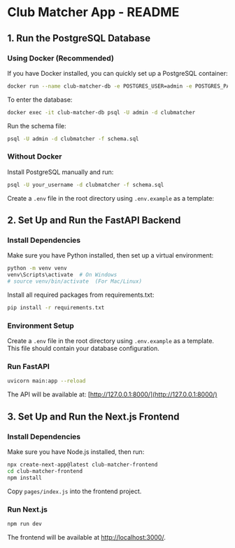 # Club Matcher App - README

## 1. Run the PostgreSQL Database

### Using Docker (Recommended)
If you have Docker installed, you can quickly set up a PostgreSQL container:
```bash
docker run --name club-matcher-db -e POSTGRES_USER=admin -e POSTGRES_PASSWORD=admin -e POSTGRES_DB=clubmatcher -p 5432:5432 -d postgres
```
To enter the database:
```bash
docker exec -it club-matcher-db psql -U admin -d clubmatcher
```
Run the schema file:
```bash
psql -U admin -d clubmatcher -f schema.sql
```

### Without Docker
Install PostgreSQL manually and run:
```bash
psql -U your_username -d clubmatcher -f schema.sql
```
Create a `.env` file in the root directory using `.env.example` as a template:

## 2. Set Up and Run the FastAPI Backend

### Install Dependencies
Make sure you have Python installed, then set up a virtual environment:
```bash
python -m venv venv
venv\Scripts\activate  # On Windows
# source venv/bin/activate  (For Mac/Linux)
```

Install all required packages from requirements.txt:
```bash
pip install -r requirements.txt
```

### Environment Setup
Create a `.env` file in the root directory using `.env.example` as a template. This file should contain your database configuration.

### Run FastAPI
```bash
uvicorn main:app --reload
```
The API will be available at: [http://127.0.0.1:8000/](http://127.0.0.1:8000/)

## 3. Set Up and Run the Next.js Frontend

### Install Dependencies
Make sure you have Node.js installed, then run:
```bash
npx create-next-app@latest club-matcher-frontend
cd club-matcher-frontend
npm install
```
Copy `pages/index.js` into the frontend project.

### Run Next.js
```bash
npm run dev
```
The frontend will be available at [http://localhost:3000/](http://localhost:3000/).
